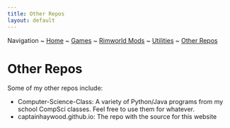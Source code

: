 ```yaml
---
title: Other Repos
layout: default
---
```

Navigation ~ [Home](https://somewhereoutinspace.github.io/) ~ [Games](GAMES) ~ [Rimworld Mods](RIMWORLD) ~ [Utilities](UTIL) ~ [Other Repos](OTHER)



# Other Repos
Some of my other repos include:
- Computer-Science-Class: A variety of Python/Java programs from my school CompSci classes. Feel free to use them for whatever.
- captainhaywood.github.io: The repo with the source for this website
